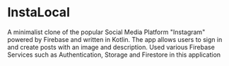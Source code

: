 # InstaLocal
A minimalist clone of the popular Social Media Platform "Instagram" powered by Firebase and written in Kotlin. The app allows users to sign in
and create posts with an image and description. Used various Firebase Services such as Authentication, Storage and Firestore in this application
